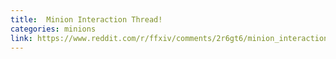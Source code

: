 ```yaml
---
title:  Minion Interaction Thread!
categories: minions
link: https://www.reddit.com/r/ffxiv/comments/2r6gt6/minion_interaction_thread/
---
```

